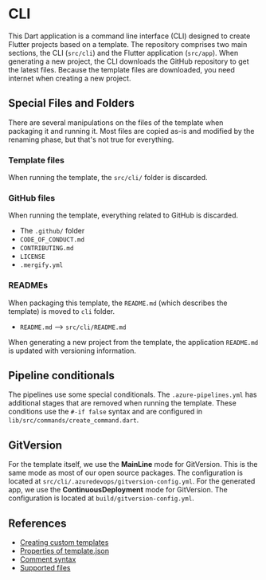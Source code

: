 # CLI

This Dart application is a command line interface (CLI) designed to create Flutter projects based on a template.
The repository comprises two main sections, the CLI (`src/cli`) and the Flutter application (`src/app`).
When generating a new project, the CLI downloads the GitHub repository to get the latest files.
Because the template files are downloaded, you need internet when creating a new project.

## Special Files and Folders

There are several manipulations on the files of the template when packaging it and running it.
Most files are copied as-is and modified by the renaming phase, but that's not true for everything.

### Template files

When running the template, the `src/cli/` folder is discarded.

### GitHub files

When running the template, everything related to GitHub is discarded.
- The `.github/` folder
- `CODE_OF_CONDUCT.md`
- `CONTRIBUTING.md`
- `LICENSE`
- `.mergify.yml`

### READMEs

When packaging this template, the `README.md` (which describes the template) is moved to `cli` folder.
- `README.md` --> `src/cli/README.md`

When generating a new project from the template, the application `README.md` is updated with versioning information.

## Pipeline conditionals

The pipelines use some special conditionals.
The `.azure-pipelines.yml` has additional stages that are removed when running the template.
These conditions use the `#-if false` syntax and are configured in `lib/src/commands/create_command.dart`.

## GitVersion

For the template itself, we use the **MainLine** mode for GitVersion. This is the same mode as most of our open source packages.
The configuration is located at `src/cli/.azuredevops/gitversion-config.yml`.
For the generated app, we use the **ContinuousDeployment** mode for GitVersion.
The configuration is located at `build/gitversion-config.yml`.

## References
- [Creating custom templates](https://docs.microsoft.com/en-us/dotnet/core/tools/custom-templates)
- [Properties of template.json](https://github.com/dotnet/templating/wiki/Reference-for-template.json)
- [Comment syntax](https://github.com/dotnet/templating/wiki/Reference-for-comment-syntax)
- [Supported files](https://github.com/dotnet/templating/blob/5b5eb6278bd745149a57d0882d655b29d02c70f4/src/Microsoft.TemplateEngine.Orchestrator.RunnableProjects/SimpleConfigModel.cs#L387)
